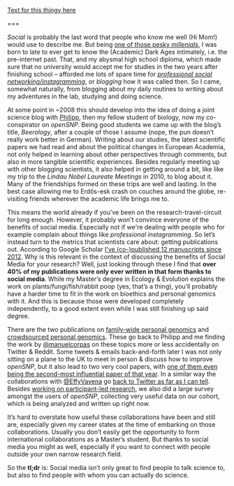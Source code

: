 [Text for this thingy here](https://reddit.authorea.com/users/101670/articles/129524/_show_article)

===

*Social* is probably the last word that people who know me well (Hi Mom!) would use to describe me. But being [one of those pesky *millenials*](http://www.theallusionist.org/allusionist/generation-what), I was born to late to ever get to know the (Academic) Dark Ages intimately, i.e. the pre-internet past. That, and my abysmal high school diploma, which made sure that no university would accept me for studies in the two years after finishing school – afforded me lots of spare time for [*professional social networking/instagramming*](https://www.theguardian.com/higher-education-network/2016/aug/05/im-a-serious-academic-not-a-professional-instagrammer), or *blogging* how it was called then. So I came, somewhat naturally, from blogging about my daily routines to writing about my adventures in the lab, studying and doing science. 

At some point in ~2008 this should develop into the idea of doing a joint science blog with [Philipp](https://www.twitter.com/PhilippBayer), then my fellow student of biology, now my co-conspirator on *openSNP*. Being good students we came up with the blog’s title, *Beerology*, after a couple of those I assume (nope, the pun doesn’t really work better in German). Writing about our studies, the latest scientific papers we had read and about the political changes in European Academia, not only helped in learning about other perspectives through comments, but also in more tangible scientific experiences. Besides regularly meeting up with other blogging scientists, it also helped in getting around a bit, like like my trip to the *Lindau Nobel Laureate Meetings* in 2010, to blog about it. Many of the friendships formed on these trips are well and lasting. In the best case allowing me to Erdős-esk crash on couches around the globe, re-visiting friends wherever the academic life brings me to. 

This means the world already if you’ve been on the research-travel-circuit for long enough. However, it probably won't convince everyone of the benefits of social media. Especially not if we're dealing with people who for example complain about things like *professional instagramming*. So let’s instead turn to the metrics that scientists care about: getting publications out. According to Google Scholar [I’ve (co-)published 12 manuscripts since 2012](https://scholar.google.de/citations?hl=en&user=xmtDOnQAAAAJ&view_op=list_works&sortby=pubdate). Why is this relevant in the context of discussing the benefits of Social Media for your research? Well, just looking through these I find that **over 40% of my publications were only ever written in that form thanks to social media**. While my Master’s degree in Ecology & Evolution explains the work on plants/fungi/fish/rabbit poop (yes, that’s a thing), you’ll probably have a harder time to fit in the work on bioethics and personal genomics with it. And this is because those were developed completely independently, to a good extent even while I was still finishing up said degree.

There are the two publications on [family-wide personal genomics](https://f1000research.com/articles/1-3) and [crowdsourced personal genomics](https://bmcgenomics.biomedcentral.com/articles/10.1186/s12864-015-1973-7). These go back to Philipp and me finding the work by [@manuelcorpas](https://www.twitter.com/manuelcorpas) on these topics more or less accidentally on Twitter & Reddit. Some tweets & emails back-and-forth later I was not only sitting on a plane to the UK to meet in person & discuss how to improve *openSNP*, but it also lead to two very cool papers, with [one of them even being the second-most influential paper of that year](https://manuelcorpas.com/2016/04/11/article-crowdsourced-analysis-of-family-genome-among-bmc-genomics-most-influential-articles-for-2015/). In a similar way the collaborations with [@EffyVayena](http://www.twitter.com/EffyVayena) go [back to Twitter as far as I can tell](https://twitter.com/gedankenstuecke/status/311609020064624640). Besides [working on participant-led research](http://jme.bmj.com/content/early/2015/03/30/medethics-2015-102663.full?view=full&uritype=cgi), we also did a large survey amongst the users of *openSNP*, collecting very useful data on our cohort, which is being analyzed and written up right now.

It’s hard to overstate how useful these collaborations have been and still are, especially given my career states at the time of embarking on those collaborations. Usually you don’t easily get the opportunity to form international collaborations as a Master’s student. But thanks to social media you might as well, especially if you want to connect with people outside your own narrow research field. 

So the **tl;dr** is: Social media isn’t only great to find people to talk science to, but also to find people with whom you can actually do science. 
